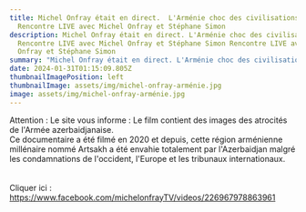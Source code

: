 ```yaml
---
title: Michel Onfray était en direct.  L'Arménie choc des civilisations.
  Rencontre LIVE avec Michel Onfray et Stéphane Simon
description: Michel Onfray était en direct. L'Arménie choc des civilisations.
  Rencontre LIVE avec Michel Onfray et Stéphane Simon Rencontre LIVE avec Michel
  Onfray et Stéphane Simon
summary: "Michel Onfray était en direct. L'Arménie choc des civilisations. "
date: 2024-01-31T01:15:09.805Z
thumbnailImagePosition: left
thumbnailImage: assets/img/michel-onfray-arménie.jpg
image: assets/img/michel-onfray-arménie.jpg
---
```

A﻿ttention : Le site vous informe : Le film contient des images des atrocités de l'Armée azerbaidjanaise.\
C﻿e documentaire a été filmé en 2020 et depuis, cette région arménienne millénaire nommé Artsakh a été envahie totalement par l'Azerbaidjan malgré les condamnations de l'occident, l'Europe et les tribunaux internationaux. \
\
\
Cliquer ici : https://www.facebook.com/michelonfrayTV/videos/226967978863961